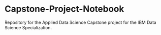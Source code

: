 # Capstone-Project-Notebook
Repository for the Applied Data Science Capstone project for the IBM Data Science Specialization.
